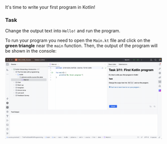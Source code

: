 It's time to write your first program in Kotlin!

### Task

Change the output text into `Hello!` and run the program.

<div class="hint" title="Push me to learn how to run your program">

To run your program you need to open the `Main.kt` file and click on the **green triangle** near the `main` function.
Then, the output of the program will be shown in the console:

![Program entry point and console](../../utils/src/main/resources/images/part1/first.date/run_example.gif "Program entry point and console")

</div>
